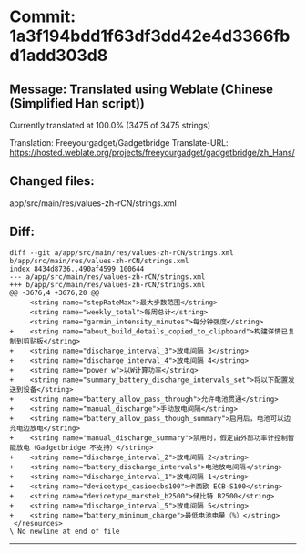 # Commit: 1a3f194bdd1f63df3dd42e4d3366fbd1add303d8
## Message: Translated using Weblate (Chinese (Simplified Han script))

Currently translated at 100.0% (3475 of 3475 strings)

Translation: Freeyourgadget/Gadgetbridge
Translate-URL: https://hosted.weblate.org/projects/freeyourgadget/gadgetbridge/zh_Hans/
## Changed files:
app/src/main/res/values-zh-rCN/strings.xml

## Diff:
```
diff --git a/app/src/main/res/values-zh-rCN/strings.xml b/app/src/main/res/values-zh-rCN/strings.xml
index 8434d8736..490af4599 100644
--- a/app/src/main/res/values-zh-rCN/strings.xml
+++ b/app/src/main/res/values-zh-rCN/strings.xml
@@ -3676,4 +3676,20 @@
     <string name="stepRateMax">最大步数范围</string>
     <string name="weekly_total">每周总计</string>
     <string name="garmin_intensity_minutes">每分钟强度</string>
+    <string name="about_build_details_copied_to_clipboard">构建详情已复制到剪贴板</string>
+    <string name="discharge_interval_3">放电间隔 3</string>
+    <string name="discharge_interval_4">放电间隔 4</string>
+    <string name="power_w">以W计算功率</string>
+    <string name="summary_battery_discharge_intervals_set">将以下配置发送到设备</string>
+    <string name="battery_allow_pass_through">允许电池贯通</string>
+    <string name="manual_discharge">手动放电间隔</string>
+    <string name="battery_allow_pass_though_summary">启用后，电池可以边充电边放电</string>
+    <string name="manual_discharge_summary">禁用时，假定由外部功率计控制智能放电（Gadgetbridge 不支持）</string>
+    <string name="discharge_interval_2">放电间隔 2</string>
+    <string name="battery_discharge_intervals">电池放电间隔</string>
+    <string name="discharge_interval_1">放电间隔 1</string>
+    <string name="devicetype_casioecbs100">卡西欧 ECB-S100</string>
+    <string name="devicetype_marstek_b2500">储比特 B2500</string>
+    <string name="discharge_interval_5">放电间隔 5</string>
+    <string name="battery_minimum_charge">最低电池电量（%）</string>
 </resources>
\ No newline at end of file
```
-----------------------------------
